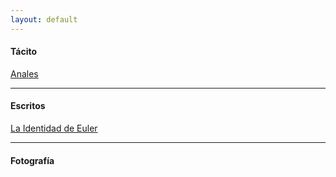 ```yaml
---
layout: default
---
```


#### Tácito

[Anales](/libros/anales-libro-1.md)

---

#### Escritos

[La Identidad de Euler](/blog/la-identidad-de-euler.md)

---

#### Fotografía
